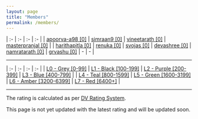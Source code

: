 ```yaml
---
layout: page
title: "Members"
permalink: /members/
---
```


| :- | :- | :- | :- |
|<span class="level-0"> [apoorva-a98 [0]](https://github.com/apoorva-a98) </span> | <span class="level-0"> [simraan9 [0]](https://github.com/simraan9) </span> | <span class="level-0"> [vineetarath [0]](https://github.com/vineetarath) </span> | <span class="level-0"> [masterpranjal [0]](https://github.com/masterpranjal) </span> |
| <span class="level-0"> [harithapitla [0]](https://github.com/harithapitla) </span> | <span class="level-0"> [renuka [0]](#) </span> | <span class="level-0"> [svojas [0]](#) </span> | <span class="level-0"> [devashree [0]](#) </span>
| <span class="level-0"> [namratarath [0]](https://github.com/namratarath) </span> | <span class="level-0"> [grvashu [0]](https://github.com/grvashu) </span> | - | - |

---

| :- | :- | :- | :- |
| <span class="level-0"> [L0 - Grey [0-99]](#) </span> | <span class="level-1"> [L1 - Black [100-199]](#) </span> | <span class="level-2"> [L2 - Purple [200-399]](#) </span> | <span class="level-3"> [L3 - Blue [400-799]](#) </span> |
| <span class="level-4"> [L4 - Teal [800-1599]](#) </span> | <span class="level-5"> [L5 - Green [1600-3199]](#) </span> | <span class="level-6"> [L6 - Amber [3200-6399]](#) </span> | <span class="level-7"> [L7 - Red [6400+]](#) </span> |

---

The rating is calculated as per [DV Rating System](/sub/rating-system/).

This page is not yet updated with the latest rating and will be updated soon.
